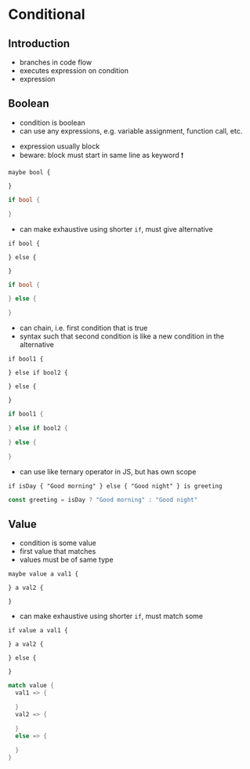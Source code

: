 # Conditional



## Introduction

- branches in code flow
- executes expression on condition
- expression



## Boolean

- condition is boolean
- can use any expressions, e.g. variable assignment, function call, etc.
<!-- todo: conditional variable declaration, accessing may break?! -->
- expression usually block
- beware: block must start in same line as keyword ❗️

```
maybe bool {

}
```

```rust
if bool {

}
```

- can make exhaustive using shorter `if`, must give alternative

```
if bool {

} else {

}
```

```rust
if bool {

} else {

}
```

- can chain, i.e. first condition that is true
- syntax such that second condition is like a new condition in the alternative

```
if bool1 {

} else if bool2 {

} else {

}
```

```rust
if bool1 {

} else if bool2 {

} else {

}
```

- can use like ternary operator in JS, but has own scope

```
if isDay { "Good morning" } else { "Good night" } is greeting
```

```js
const greeting = isDay ? "Good morning" : "Good night"
```



## Value

- condition is some value
- first value that matches
- values must be of same type

```
maybe value a val1 {

} a val2 {

}
```

- can make exhaustive using shorter `if`, must match some

```
if value a val1 {

} a val2 {

} else {

}
```

```rust
match value {
  val1 => {

  }
  val2 => {

  }
  else => {

  }
}
```

<!-- todo: specify condition on match arm as well? mixes boolean with value, just use exhaustive boolean instead? -->